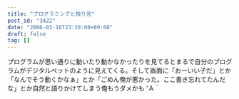 ```yaml
---
title: "プログラミングと独り言"
post_id: "3422"
date: "2006-03-16T23:38:00+09:00"
draft: false
tag: []
---
```



プログラムが思い通りに動いたり動かなかったりを見てるとまるで自分のプログラムがデジタルペットのように見えてくる。そして画面に「おーいい子だ」とか「なんでそう動くかなぁ」とか「ごめん俺が悪かった。ここ書き忘れてたんだな」とか自然と語りかけてしまう俺もうダメかも 'Ａ｀
